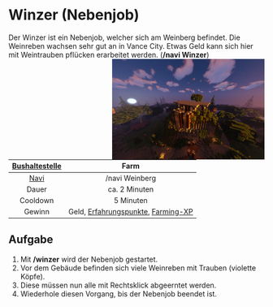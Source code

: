 # Winzer (Nebenjob)

Der Winzer ist ein Nebenjob, welcher sich am Weinberg befindet. Die Weinreben wachsen sehr gut an in Vance City. Etwas Geld kann sich hier mit Weintrauben pflücken erarbeitet werden.
(**/navi Winzer**) <img align="right" width="300" eight="150" src="../../../assets/image/nebenjobs/Winzer.png">


| [Bushaltestelle](../../pages/öpnv/bus.md) | Farm |
| :-: | :-: |
| [Navi](../../pages/allgemein/navigation.md) | /navi Weinberg |
| Dauer | ca. 2 Minuten |
| Cooldown | 5 Minuten |
| Gewinn | Geld, [Erfahrungspunkte](../../pages/allgemein/level.md), [Farming-XP](../../pages/skills/farming.md) |


## Aufgabe
1. Mit **/winzer** wird der Nebenjob gestartet.
2. Vor dem Gebäude befinden sich viele Weinreben mit Trauben (violette Köpfe).
3. Diese müssen nun alle mit Rechtsklick abgeerntet werden.
4. Wiederhole diesen Vorgang, bis der Nebenjob beendet ist.
